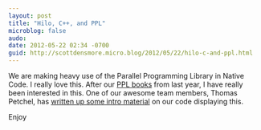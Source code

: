 ```yaml
---
layout: post
title: "Hilo, C++, and PPL"
microblog: false
audo:
date: 2012-05-22 02:34 -0700
guid: http://scottdensmore.micro.blog/2012/05/22/hilo-c-and-ppl.html
---
```


We are making heavy use of the Parallel Programming Library in Native Code. I really love this. After our [PPL books](http://msdn.microsoft.com/en-us/library/gg675934.aspx) from last year, I have really been interested in this. One of our awesome team members, Thomas Petchel, has [written up some intro material](http://blogs.msdn.com/b/nativeconcurrency/archive/2012/05/07/check-out-hilo-for-windows-8.aspx) on our code displaying this.

Enjoy
